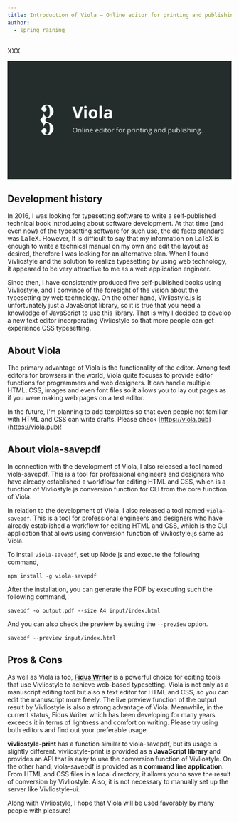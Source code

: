 ```yaml
---
title: Introduction of Viola — Online editor for printing and publishing
author:
  - spring_raining
---
```


XXX

<div><a href="https://viola.pub"><img src="/assets/posts/2018-11-21-introduction-of-viola/viola-top.png" alt="https://viola.pub" /></a></div>

## Development history

In 2016, I was looking for typesetting software to write a self-published technical book introducing about software development. At that time (and even now) of the typesetting software for such use, the de facto standard was LaTeX. However, It is difficult to say that my information on LaTeX is enough to write a technical manual on my own and edit the layout as desired, therefore I was looking for an alternative plan. When I found Vivliostyle and the solution to realize typesetting by using web technology, it appeared to be very attractive to me as a web application engineer.

Since then, I have consistently produced five self-published books using Vivliostyle, and I convince of the foresight of the vision about the typesetting by web technology. On the other hand, Vivliostyle.js is unfortunately just a JavaScript library, so it is true that you need a knowledge of JavaScript to use this library. That is why I decided to develop a new text editor incorporating Vivliostyle so that more people can get experience CSS typesetting.

## About Viola

The primary advantage of Viola is the functionality of the editor. Among text editors for browsers in the world, Viola quite focuses to provide editor functions for programmers and web designers. It can handle multiple HTML, CSS, images and even font files so it allows you to lay out pages as if you were making web pages on a text editor.

In the future, I'm planning to add templates so that even people not familiar with HTML and CSS can write drafts. Please check [https://viola.pub](https://viola.pub)!

## About viola-savepdf

In connection with the development of Viola, I also released a tool named viola-savepdf. This is a tool for professional engineers and designers who have already established a workflow for editing HTML and CSS, which is a function of Vivliostyle.js conversion function for CLI from the core function of Viola.

In relation to the development of Viola, I also released a tool named `viola-savepdf`. This is a tool for professional engineers and designers who have already established a workflow for editing HTML and CSS, which is the CLI application that allows using conversion function of Vivliostyle.js same as Viola.

To install `viola-savepdf`, set up Node.js and execute the following command,

```
npm install -g viola-savepdf
```

After the installation, you can generate the PDF by executing such the following command,

```
savepdf -o output.pdf --size A4 input/index.html
```

And you can also check the preview by setting the `--preview` option.

```
savepdf --preview input/index.html
```

## Pros & Cons

As well as Viola is too, [**Fidus Writer**](https://www.fiduswriter.org) is a powerful choice for editing tools that use Vivliostyle to achieve web-based typesetting. Viola is not only as a manuscript editing tool but also a text editor for HTML and CSS, so you can edit the manuscript more freely. The live preview function of the output result by Vivliostyle is also a strong advantage of Viola. Meanwhile, in the current status, Fidus Writer which has been developing for many years exceeds it in terms of lightness and comfort on writing. Please try using both editors and find out your preferable usage.

**vivliostyle-print** has a function similar to viola-savepdf, but its usage is slightly different. vivliostyle-print is provided as a **JavaScript library** and provides an API that is easy to use the conversion function of Vivliostyle. On the other hand, viola-savepdf is provided as a **command line application**. From HTML and CSS files in a local directory, it allows you to save the result of conversion by Vivliostyle. Also, it is not necessary to manually set up the server like Vivliostyle-ui.

Along with Vivliostyle, I hope that Viola will be used favorably by many people with pleasure!
